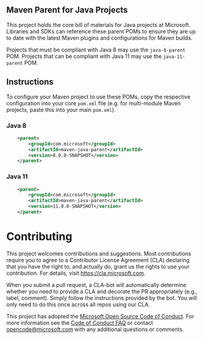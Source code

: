 Maven Parent for Java Projects
-----
This project holds the core bill of materials for Java projects at Microsoft. Libraries and SDKs can reference these parent POMs to ensure they are up to date with the latest Maven
plugins and configurations for Maven builds.

Projects that must be compliant with Java 8 may use the `java-8-parent` POM. Projects that can be compliant with Java 11 may use the `java-11-parent` POM.

## Instructions

To configure your Maven project to use these POMs, copy the respective configuration into your core `pom.xml` file (e.g. for multi-module Maven projects, paste this into your main
`pom.xml`).

### Java 8

```xml
    <parent>
        <groupId>com.microsoft</groupId>
        <artifactId>maven-java-parent</artifactId>
        <version>8.0.0-SNAPSHOT</version>
    </parent>
```

### Java 11

```xml
    <parent>
        <groupId>com.microsoft</groupId>
        <artifactId>maven-java-parent</artifactId>
        <version>11.0.0-SNAPSHOT</version>
    </parent>
```

# Contributing

This project welcomes contributions and suggestions.  Most contributions require you to agree to a
Contributor License Agreement (CLA) declaring that you have the right to, and actually do, grant us
the rights to use your contribution. For details, visit https://cla.microsoft.com.

When you submit a pull request, a CLA-bot will automatically determine whether you need to provide
a CLA and decorate the PR appropriately (e.g., label, comment). Simply follow the instructions
provided by the bot. You will only need to do this once across all repos using our CLA.

This project has adopted the [Microsoft Open Source Code of Conduct](https://opensource.microsoft.com/codeofconduct/).
For more information see the [Code of Conduct FAQ](https://opensource.microsoft.com/codeofconduct/faq/) or
contact [opencode@microsoft.com](mailto:opencode@microsoft.com) with any additional questions or comments.
